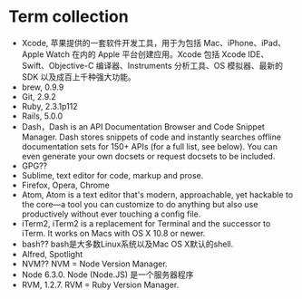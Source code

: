 

Term collection
===

* Xcode, 苹果提供的一套软件开发工具，用于为包括 Mac、iPhone、iPad、Apple Watch 在内的 Apple 平台创建应用。Xcode 包括 Xcode IDE、Swift、Objective-C 编译器、Instruments 分析工具、OS 模拟器、最新的 SDK 以及成百上千种强大功能。
* brew, 0.9.9
* Git, 2.9.2
* Ruby, 2.3.1p112
* Rails, 5.0.0
* Dash，Dash is an API Documentation Browser and Code Snippet Manager. Dash stores snippets of code and instantly searches offline documentation sets for 150+ APIs (for a full list, see below). You can even generate your own docsets or request docsets to be included.
* GPG??
* Sublime, text editor for code, markup and prose.
* Firefox, Opera, Chrome
* Atom, Atom is a text editor that's modern, approachable, yet hackable to the core—a tool you can customize to do anything but also use productively without ever touching a config file.
* iTerm2, iTerm2 is a replacement for Terminal and the successor to iTerm. It works on Macs with OS X 10.8 or newer.
* bash?? bash是大多数Linux系统以及Mac OS X默认的shell.
* Alfred, Spotlight
* NVM?? NVM = Node Version Manager. 
* Node 6.3.0. Node (Node.JS) 是一个服务器程序
* RVM, 1.2.7. RVM = Ruby Version Manager. 
